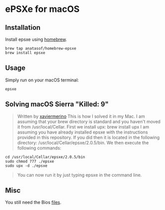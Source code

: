 # ePSXe for macOS

## Installation
Install epsxe using [homebrew](http://brew.sh).

<pre><code>brew tap anatasof/homebrew-epsxe
brew install epsxe</code></pre>

## Usage
Simply run on your macOS terminal:
<pre><code>epsxe</code></pre>

## Solving macOS Sierra "Killed: 9"
> Written by [xaviermerino](https://github.com/xaviermerino)
> This is how I solved it in my Mac.
> I am assuming that your brew directory is standard and you haven't moved it from /usr/local/Cellar.
>First we install upx:
> brew install upx
> I am assuming you have already installed epsxe with the instructions provided in this repository. If you did then it is located in the following directory: /usr/local/Cellar/epsxe/2.0.5/bin. We then execute the following commands:
```
cd /usr/local/Cellar/epsxe/2.0.5/bin
sudo chmod 777 ./epsxe
sudo upx -d ./epsxe
```
> You can now run it by just typing epsxe in the command line.

## Misc
You still need the Bios [files](https://drive.google.com/folderview?id=0B9qkQI5pox1jZFBNdnlFUHVweU0&usp=sharing).